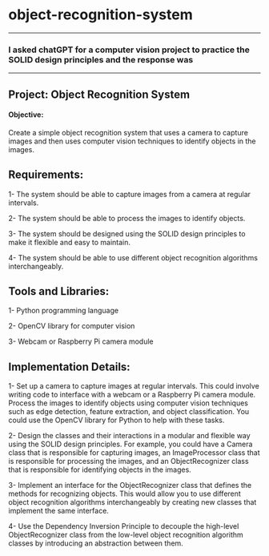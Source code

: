 # object-recognition-system
---
### I asked chatGPT for a computer vision project to practice the SOLID design principles and the response was 
---
## Project: Object Recognition System

#### Objective:
Create a simple object recognition system that uses a camera to capture images and then uses computer vision techniques to identify objects in the images.

## Requirements:

1- The system should be able to capture images from a camera at regular intervals.

2- The system should be able to process the images to identify objects.

3- The system should be designed using the SOLID design principles to make it flexible and easy to maintain.

4- The system should be able to use different object recognition algorithms interchangeably.

## Tools and Libraries:

1- Python programming language

2- OpenCV library for computer vision

3- Webcam or Raspberry Pi camera module

## Implementation Details:

1- Set up a camera to capture images at regular intervals. This could involve writing code to interface with a webcam or a Raspberry Pi camera module.
Process the images to identify objects using computer vision techniques such as edge detection, feature extraction, and object classification. You could use the OpenCV library for Python to help with these tasks.

2- Design the classes and their interactions in a modular and flexible way using the SOLID design principles. For example, you could have a Camera class that is responsible for capturing images, an ImageProcessor class that is responsible for processing the images, and an ObjectRecognizer class that is responsible for identifying objects in the images.

3- Implement an interface for the ObjectRecognizer class that defines the methods for recognizing objects. This would allow you to use different object recognition algorithms interchangeably by creating new classes that implement the same interface.

4- Use the Dependency Inversion Principle to decouple the high-level ObjectRecognizer class from the low-level object recognition algorithm classes by introducing an abstraction between them.
